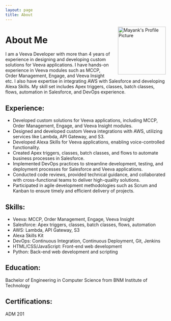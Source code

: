 ```yaml
---
layout: page
title: About
---
```

<img src="https://mayank9614.github.io/Anand_Mayank_website/assets/images/mayank_DP.jpg" alt="Mayank's Profile Picture" style="width: 150px; float: right; margin-left: 20px;" />

# About Me

I am a Veeva Developer with more than 4 years of experience in designing and developing custom solutions for Veeva applications. I have hands-on experience in Veeva modules such as MCCP, Order Management, Engage, and Veeva Insight etc. I also have expertise in integrating AWS with Salesforce and developing Alexa Skills. My skill set includes Apex triggers, classes, batch classes, flows, automation in Salesforce, and DevOps experience.

## Experience:

- Developed custom solutions for Veeva applications, including MCCP, Order Management, Engage, and Veeva Insight modules.
- Designed and developed custom Veeva integrations with AWS, utilizing services like Lambda, API Gateway, and S3.
- Developed Alexa Skills for Veeva applications, enabling voice-controlled functionality.
- Created Apex triggers, classes, batch classes, and flows to automate business processes in Salesforce.
- Implemented DevOps practices to streamline development, testing, and deployment processes for Salesforce and Veeva applications.
- Conducted code reviews, provided technical guidance, and collaborated with cross-functional teams to deliver high-quality solutions.
- Participated in agile development methodologies such as Scrum and Kanban to ensure timely and efficient delivery of projects.

## Skills:

- Veeva: MCCP, Order Management, Engage, Veeva Insight
- Salesforce: Apex triggers, classes, batch classes, flows, automation
- AWS: Lambda, API Gateway, S3
- Alexa Skills Kit
- DevOps: Continuous Integration, Continuous Deployment, Git, Jenkins
- HTML/CSS/JavaScript: Front-end web development
- Python: Back-end web development and scripting

## Education:

Bachelor of Engineering in Computer Science from BNM Institute of Technology

## Certifications:

ADM 201
